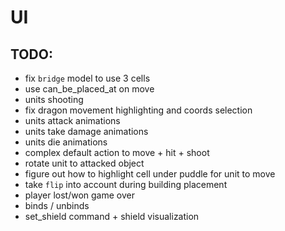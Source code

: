 # UI

## TODO:
- fix `bridge` model to use 3 cells
- use can_be_placed_at on move
- units shooting
- fix dragon movement highlighting and coords selection
- units attack animations
- units take damage animations
- units die animations
- complex default action to move + hit + shoot
- rotate unit to attacked object
- figure out how to highlight cell under puddle for unit to move
- take `flip` into account during building placement
- player lost/won game over
- binds / unbinds
- set_shield command + shield visualization
